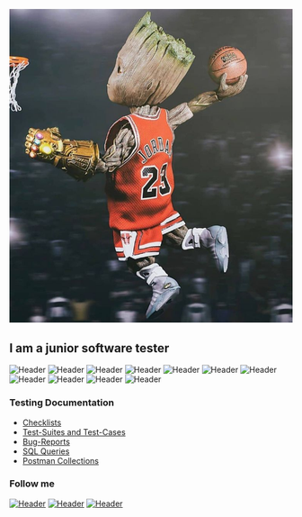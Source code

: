 ![Header](https://github.com/sashaT55/sashaT55/blob/main/assets/header.jpg)

## I am a junior software tester ##

![Header](https://img.shields.io/badge/Jira-090909?style=for-the-badge&logo=jira&logoColor=136be1)
![Header](https://img.shields.io/badge/Postman-090909?style=for-the-badge&logo=postman&logoColor=f76935)
![Header](https://img.shields.io/badge/Swagger-090909?style=for-the-badge&logo=swagger&logoColor=7ede2b)
![Header](https://img.shields.io/badge/Github-090909?style=for-the-badge&logo=github&logoColor=8cc4d7)
![Header](https://img.shields.io/badge/AzureDevops-090909?style=for-the-badge&logo=azuredevops&logoColor=0074d0)
![Header](https://img.shields.io/badge/Jenkins-090909?style=for-the-badge&logo=jenkins&logoColor=f7f7f7)
![Header](https://img.shields.io/badge/MySQL-090909?style=for-the-badge&logo=mysql&logoColor=00618a)
![Header](https://img.shields.io/badge/DevTools-090909?style=for-the-badge&logo=googlechrome&logoColor=2674f2)
![Header](https://img.shields.io/badge/AndroidStudio-090909?style=for-the-badge&logo=androidstudio&logoColor=3ad07d)
![Header](https://img.shields.io/badge/Fiddler-090909?style=for-the-badge&logo=fiddler&logoColor=8cc4d7)
![Header](https://img.shields.io/badge/CharlesProxy-090909?style=for-the-badge&logo=charlesproxy&logoColor=8cc4d7)

### Testing Documentation

- [Checklists](https://github.com/sashaT55/checklists.git)
- [Test-Suites and Test-Cases](https://github.com/sashaT55/test-cases)
- [Bug-Reports](https://github.com/sashaT55/bug-reports)
- [SQL Queries](https://github.com/sashaT55/SQL)
- [Postman Collections](https://github.com/sashaT55/postman)


### Follow me

[![Header](https://img.shields.io/badge/Instagram-090909?style=for-the-badge&logo=instagram&logoColor=9939a3)](https://www.instagram.com/sasha_tur/)
[![Header](https://img.shields.io/badge/Telegram-090909?style=for-the-badge&logo=telegram&logoColor=31a5db)](https://t.me/sasha_tur)
[![Header](https://img.shields.io/badge/Linkedin-090909?style=for-the-badge&logo=linkedin&logoColor=0073b1)](https://www.linkedin.com/mwlite/in/aliaksandr-tur-151301129)